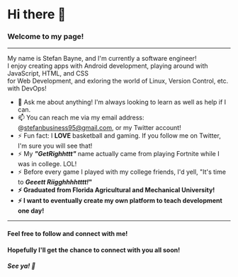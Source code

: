 # Hi there 👋

<h3>Welcome to my page!</h3>

<hr>
<p>My name is Stefan Bayne, and I'm currently a software engineer! <br>
I enjoy creating apps with Android development, playing around with JavaScript, HTML, and CSS <br>
for Web Development, and exloring the world of Linux, Version Control, etc. with DevOps!</p>

- 💬 Ask me about anything! I'm always looking to learn as well as help if I can.
- 📫 You can reach me via my email address: @stefanbusiness95@gmail.com, or my Twitter account!
- ⚡ Fun fact: I <b>LOVE</b> basketball and gaming. If you follow me on Twitter, I'm sure you will see that! 
- ⚡ My <em><strong>"GetRighhttt"</em></strong> name actually came from playing Fortnite while I was in college. LOL! <br>
- ⚡ Before every game I played with my college friends, I'd yell, "It's time to <strong><em>Geeett Riigghhhhtttt!<strong></em>" 
- ⚡ Graduated from <b>Florida Agricultural and Mechanical University!</b>
- ⚡ I want to eventually create my own platform to teach development one day!
<hr>

#### Feel free to follow and connect with me! 
#### Hopefully I'll get the chance to connect with you all soon!

##### See ya! 👋
